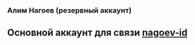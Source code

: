 ### Алим Нагоев (резервный аккаунт)
## Основной аккаунт для связи [nagoev-id](https://github.com/nagoev-id)

